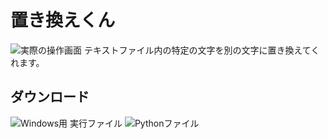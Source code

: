 # 置き換えくん
![実際の操作画面](https://i.postimg.cc/k4D1CfzP/2023-12-31-024252.png)
テキストファイル内の特定の文字を別の文字に置き換えてくれます。

## ダウンロード
![Windows用 実行ファイル](https://github.com/hamutan86/okikae-kun/releases/tag/ダウンロード)
![Pythonファイル](https://github.com/hamutan86/okikae-kun/releases/tag/ダウンロード2)
